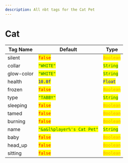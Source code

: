 ```yaml
---
description: All nbt tags for the Cat Pet
---
```



# Cat

| Tag Name     | Default                                                            | Type                                         |
| ------------ | ------------------------------------------------------------------ | -------------------------------------------- |
| silent | <mark style="color:red;">`false`</mark> | <mark style="color:orange;">`Boolean`</mark> |
| collar | <mark style="color:green;">`"WHITE"`</mark> | <mark style="color:green;">`String`</mark> |
| glow-color | <mark style="color:green;">`"WHITE"`</mark> | <mark style="color:green;">`String`</mark> |
| health | <mark style="color:blue;">`10.0f`</mark> | <mark style="color:blue;">`Float`</mark> |
| frozen | <mark style="color:red;">`false`</mark> | <mark style="color:orange;">`Boolean`</mark> |
| type | <mark style="color:green;">`"TABBY"`</mark> | <mark style="color:green;">`String`</mark> |
| sleeping | <mark style="color:red;">`false`</mark> | <mark style="color:orange;">`Boolean`</mark> |
| tamed | <mark style="color:red;">`false`</mark> | <mark style="color:orange;">`Boolean`</mark> |
| burning | <mark style="color:red;">`false`</mark> | <mark style="color:orange;">`Boolean`</mark> |
| name | <mark style="color:green;">`"&a&l%player%'s Cat Pet"`</mark> | <mark style="color:green;">`String`</mark> |
| baby | <mark style="color:red;">`false`</mark> | <mark style="color:orange;">`Boolean`</mark> |
| head_up | <mark style="color:red;">`false`</mark> | <mark style="color:orange;">`Boolean`</mark> |
| sitting | <mark style="color:red;">`false`</mark> | <mark style="color:orange;">`Boolean`</mark> |
